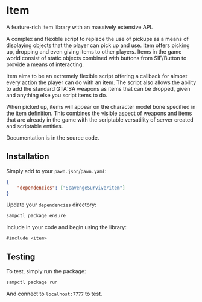 # Item

A feature-rich item library with an massively extensive API.

A complex and flexible script to replace the use of pickups as a means of displaying objects that the player can pick up and use. Item offers picking up, dropping and even giving items to other players. Items in the game world consist of static objects combined with buttons from SIF/Button to provide a means of interacting.

Item aims to be an extremely flexible script offering a callback for almost every action the player can do with an item. The script also allows the ability to add the standard GTA:SA weapons as items that can be dropped, given and anything else you script items to do.

When picked up, items will appear on the character model bone specified in the item definition. This combines the visible aspect of weapons and items that are already in the game with the scriptable versatility of server created and scriptable entities.

Documentation is in the source code.

## Installation

Simply add to your `pawn.json`/`pawn.yaml`:

```json
{
    "dependencies": ["ScavengeSurvive/item"]
}
```

Update your `dependencies` directory:

```bash
sampctl package ensure
```

Include in your code and begin using the library:

```pawn
#include <item>
```

## Testing

To test, simply run the package:

```bash
sampctl package run
```

And connect to `localhost:7777` to test.
